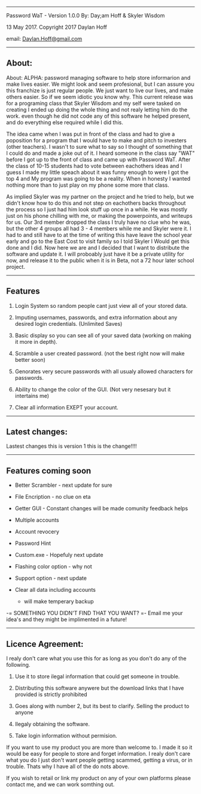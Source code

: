 ----------------------------------------------
Password WaT - Version 1.0.0
By: Day;am Hoff & Skyler Wisdom

13 May 2017.
Copyright 2017 Daylan Hoff

email: Daylan.Hoff@gmail.com

----------------------------------------------
About:
----------------------------------------------
About:
ALPHA: password managing software to help store
informarion and make lives easier. We might look
and seem profesional, but I can assure you this
franchize is just regular people. We just want
to live our lives, and make others easier.
So if we seem idiotic you know why. This current
release was for a programing class that Skyler
Wisdom and my self were tasked on creating I
ended up doing the whole thing and not realy
letting him do the work. even though he did not
code any of this software he helped present, and
do everything else required while I did this.

The idea came when I was put in front of the
class and had to give a poposition for a program
that I would have to make and pitch to investers
(other teachers). I wasn't to sure what to say so
I thought of something that I could do and made a
joke out of it. I heard someone in the class say
"WAT" before I got up to the front of class and
came up with Password WaT. After the class of
10-15 students had to vote between eachothers
ideas and I guess I made my little speach about it
was funny enough to were I got the top 4 and
My program was going to be a reality. When in
honesty I wanted nothing more than to just play
on my phone some more that class.

As implied Skyler was my partner on the project and
he tried to help, but we didn't know how to do this
and not step on eachothers backs throughout the
process so I just had him look stuff up once in a
while. He was mostly just on his phone chilling
with me, or making the powerpoints, and writeups
for us. Our 3rd member dropped the class I truly
have no clue who he was, but the other 4 groups
all had 3 - 4 members while me and Skyler were it.
I had to and still have to at the time of writing
this have leave the school year early and go to
the East Cost to visit family so I told Skyler I
Would get this done and I did. Now here we are and
I decided that I want to distribute the software
and update it. I will proboably just have it be a
private utility for now, and release it to the public
when it is in Beta, not a 72 hour later school project.

----------------------------------------------
Features
----------------------------------------------


1) Login System so random people cant just view
all of your stored data.

2) Imputing usernames, passwords, and extra
information about any desired login credentials.
(Unlimited Saves)

3) Basic display so you can see all of your saved
data (working on making it more in depth).

4) Scramble a user created password.
(not the best right now will make better soon)

5) Genorates very secure passwords with all
usualy allowed characters for passwords.

6) Ability to change the color of the GUI.
(Not very nesesary but it intertains me)

7) Clear all information EXEPT your account.
----------------------------------------------
Latest changes:
----------------------------------------------

Lastest changes this is version 1 this is the
change!!!!

----------------------------------------------
Features coming soon
----------------------------------------------
- Better Scrambler - next update for sure

- File Encription - no clue on eta

- Getter GUI - Constant changes will be made
               comunity feedback helps

- Multiple accounts

- Account revocery

- Password Hint

- Custom.exe - Hopefuly next update

- Flashing color option - why not

- Support option - next update

- Clear all data including accounts
     - will make temperary backup

-= SOMETHING YOU DIDN'T FIND THAT YOU WANT? =-
Email me your idea's and they might be implimented in a
future!

----------------------------------------------
Licence Agreement:
----------------------------------------------

I realy don't care what you use this for as long
as you don't do any of the following.

1. Use it to store ilegal information that could get
someone in trouble.

2. Distributing this software anywere but the download
links that I have provided is strictly prohibited

3. Goes along with number 2, but its best to clarify.
Selling the product to anyone

4. Ilegaly obtaining the software.

5. Take login information without permision.

If you want to use my product you are more than welcome
to. I made it so it would be easy for people to store
and forget information. I realy don't care what you do
I just don't want people getting scammed, getting a
virus, or in trouble. Thats why I have all of the do nots
above.

If you wish to retail or link my product on any of your own
platforms please contact me, and we can work somthing out.
